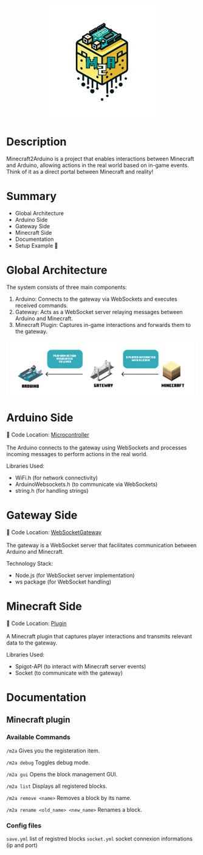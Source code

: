 <p align="center">
  <img src="doc/m2a_logo_txt.png" width="300" height="300" />
</p>

# Description

Minecraft2Arduino is a project that enables interactions between Minecraft and Arduino, allowing actions in the real world based on in-game events. Think of it as a direct portal between Minecraft and reality!


# Summary

- Global Architecture
- Arduino Side
- Gateway Side
- Minecraft Side
- Documentation
- Setup Example 🚀
  
# Global Architecture
The system consists of three main components: <br>
  1. Arduino: Connects to the gateway via WebSockets and executes received commands. <br>
  2. Gateway: Acts as a WebSocket server relaying messages between Arduino and Minecraft. <br>
  3. Minecraft Plugin: Captures in-game interactions and forwards them to the gateway. <br>

<p align="center">
  <img src="doc/architecture.png" />
</p>

# Arduino Side
📂 Code Location: [Microcontroller](./scripts/script.sh)
<br><br>
The Arduino connects to the gateway using WebSockets and processes incoming messages to perform actions in the real world.

Libraries Used:
- WiFi.h (for network connectivity)
- ArduinoWebsockets.h (to communicate via WebSockets)
- string.h (for handling strings)

# Gateway Side
📂 Code Location: [WebSocketGateway](./scripts/script.sh)
<br><br>
The gateway is a WebSocket server that facilitates communication between Arduino and Minecraft.

Technology Stack:
- Node.js (for WebSocket server implementation)
- ws package (for WebSocket handling)

# Minecraft Side
📂 Code Location: [Plugin](./scripts/script.sh)
<br><br>
A Minecraft plugin that captures player interactions and transmits relevant data to the gateway.

Libraries Used:
- Spigot-API (to interact with Minecraft server events)
- Socket (to communicate with the gateway)

# Documentation

## Minecraft plugin 
### Available Commands

```/m2a``` Gives you the registeration item.

```/m2a debug``` Toggles debug mode.

```/m2a gui``` Opens the block management GUI.

```/m2a list``` Displays all registered blocks.

```/m2a remove <name>``` Removes a block by its name.

```/m2a rename <old_name> <new_name>``` Renames a block.

### Config files

```save.yml``` list of registred blocks
```socket.yml``` socket connexion informations (ip and port)



